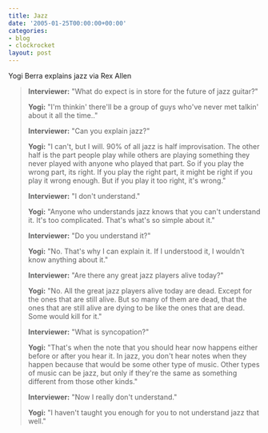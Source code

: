 ```yaml
---
title: Jazz
date: '2005-01-25T00:00:00+00:00'
categories:
- blog
- clockrocket
layout: post
---
```


Yogi Berra explains jazz via Rex Allen

<blockquote>
<strong>Interviewer:</strong> "What do expect is in store for the future of jazz guitar?"

<strong>Yogi:</strong> "I'm thinkin' there'll be a group of guys who've never met talkin' about it all the time.."

<strong>Interviewer:</strong> "Can you explain jazz?"

<strong>Yogi:</strong> "I can't, but I will. 90% of all jazz is half improvisation. The other half is the part people play while others are playing something they never played with anyone who played that part. So if you play the wrong part, its right. If you play the right part, it might be right if you play it wrong enough. But if you play it too right, it's wrong."

<strong>Interviewer:</strong> "I don't understand."

<strong>Yogi:</strong> "Anyone who understands jazz knows that you can't understand it. It's too complicated. That's what's so simple about it."

<strong>Interviewer:</strong> "Do you understand it?"

<strong>Yogi:</strong> "No. That's why I can explain it. If I understood it, I wouldn't know anything about it."

<strong>Interviewer:</strong> "Are there any great jazz players alive today?"

<strong>Yogi:</strong> "No. All the great jazz players alive today are dead. Except for the ones that are still alive. But so many of them are dead, that the ones that are still alive are dying to be like the ones that are dead. Some would kill for it."

<strong>Interviewer:</strong> "What is syncopation?"

<strong>Yogi:</strong> "That's when the note that you should hear now happens either before or after you hear it. In jazz, you don't hear notes when they happen because that would be some other type of music. Other types of music can be jazz, but only if they're the same as something different from those other kinds."

<strong>Interviewer:</strong> "Now I really don't understand."

<strong>Yogi:</strong> "I haven't taught you enough for you to not understand jazz that well."

</blockquote>




